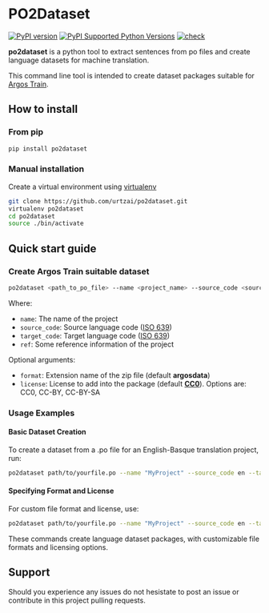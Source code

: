 # PO2Dataset

[![PyPI version](https://badge.fury.io/py/po2dataset.svg)](https://badge.fury.io/py/po2dataset)
[![PyPI Supported Python Versions](https://img.shields.io/pypi/pyversions/po2dataset.svg)](https://pypi.python.org/pypi/po2dataset/)
[![check](https://github.com/urtzai/po2dataset/actions/workflows/python-test.yml/badge.svg)](https://github.com/urtzai/po2dataset/actions/workflows/python-test.yml)

**po2dataset** is a python tool to extract sentences from po files and create language datasets for machine translation.

This command line tool is intended to create dataset packages suitable for [Argos Train](https://github.com/argosopentech/argos-train).

## How to install

### From pip

```bash
pip install po2dataset
```

### Manual installation

Create a virtual environment using [virtualenv](https://virtualenv.pypa.io/en/latest/index.html)

```bash
git clone https://github.com/urtzai/po2dataset.git
virtualenv po2dataset
cd po2dataset
source ./bin/activate
```

## Quick start guide

### Create Argos Train suitable dataset

```bash
po2dataset <path_to_po_file> --name <project_name> --source_code <source_lang_code> --target_code <target_lang_code> --ref "Some reference information of the project"
```

Where:

- `name`: The name of the project
- `source_code`: Source language code ([ISO 639](https://en.wikipedia.org/wiki/ISO_639))
- `target_code`: Target language code ([ISO 639](https://en.wikipedia.org/wiki/ISO_639))
- `ref`: Some reference information of the project

Optional arguments:

- `format`: Extension name of the zip file (default **argosdata**)
- `license`: License to add into the package (default [**CC0**](https://creativecommons.org/publicdomain/zero/1.0/)). Options are: CC0, CC-BY, CC-BY-SA

### Usage Examples

#### Basic Dataset Creation

To create a dataset from a .po file for an English-Basque translation project, run:

```bash
po2dataset path/to/yourfile.po --name "MyProject" --source_code en --target_code eu --ref "Translation dataset for project X"
```

#### Specifying Format and License

For custom file format and license, use:

```bash
po2dataset path/to/yourfile.po --name "MyProject" --source_code en --target_code eu --format "customzip" --license "CC-BY"
```

These commands create language dataset packages, with customizable file formats and licensing options.

## Support

Should you experience any issues do not hesistate to post an issue or contribute in this project pulling requests.
